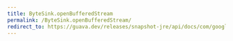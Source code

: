 ```yaml
---
title: ByteSink.openBufferedStream
permalink: /ByteSink.openBufferedStream/
redirect_to: https://guava.dev/releases/snapshot-jre/api/docs/com/google/common/io/ByteSink.html#openBufferedStream--
---
```

